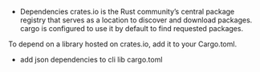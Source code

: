 - Dependencies
crates.io is the Rust community’s central package registry that serves as a location to discover and download packages. cargo is configured to use it by default to find requested packages.

To depend on a library hosted on crates.io, add it to your Cargo.toml.

- add json dependencies to cli lib cargo.toml